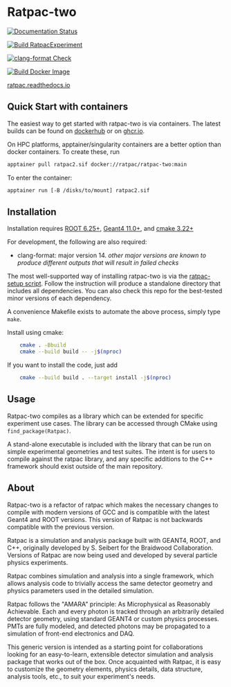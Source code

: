 # Ratpac-two

[![Documentation Status](https://readthedocs.org/projects/ratpac/badge/?version=latest)](https://ratpac.readthedocs.io/en/latest/?badge=latest)

[![Build RatpacExperiment](https://github.com/rat-pac/ratpac-two/actions/workflows/build-experiment.yml/badge.svg)](https://github.com/rat-pac/ratpac-two/actions/workflows/build-experiment.yml)

[![clang-format Check](https://github.com/rat-pac/ratpac-two/actions/workflows/check-format.yml/badge.svg)](https://github.com/rat-pac/ratpac-two/actions/workflows/check-format.yml)

[![Build Docker Image](https://github.com/rat-pac/ratpac-two/actions/workflows/latest-container.yml/badge.svg?branch=main&event=deployment)](https://github.com/rat-pac/ratpac-two/actions/workflows/latest-container.yml)

[ratpac.readthedocs.io](ratpac.readthedocs.io)

## Quick Start with containers

The easiest way to get started with ratpac-two is via containers. The latest
builds can be found on
[dockerhub](https://hub.docker.com/r/ratpac/ratpac-two/tags) or on
[ghcr.io](https://github.com/rat-pac/ratpac-two/pkgs/container/ratpac-two).

On HPC platforms, apptainer/singularity containers are a better option than
docker containers. To create these, run

```sh
apptainer pull ratpac2.sif docker://ratpac/ratpac-two:main
```

To enter the container:

```sh
apptainer run [-B /disks/to/mount] ratpac2.sif
```

## Installation

Installation requires [ROOT 6.25+](https://root.cern.ch),
[Geant4 11.0+](https://geant4.web.cern.ch/), and [cmake 3.22+](https://cmake.org/)

For development, the following are also required:

- clang-format: major version 14. _other major versions are known to produce
different outputs that will result in failed checks_

The most well-supported way of installing ratpac-two is via the [ratpac-setup
script](https://github.com/rat-pac/ratpac-setup). Follow the instruction will
produce a standalone directory that includes all dependencies. You can also
check this repo for the best-tested minor versions of each dependency.

A convenience Makefile exists to automate the above process, simply type `make`.

Install using cmake:

``` sh
    cmake . -Bbuild
    cmake --build build -- -j$(nproc)
```

If you want to install the code, just add

``` sh
    cmake --build build . --target install -j$(nproc)
```

## Usage

Ratpac-two compiles as a library which can be extended for specific experiment
use cases. The library can be accessed through CMake using
`find_package(Ratpac)`.

A stand-alone executable is included with the library that can be run on simple
experimental geometries and test suites. The intent is for users to compile
against the ratpac library, and any specific additions to the C++ framework
should exist outside of the main repository.

## About

Ratpac-two is a refactor of ratpac which makes the necessary changes to compile
with modern versions of GCC and is compatible with the latest Geant4 and ROOT
versions. This version of Ratpac is not backwards compatible with the previous
version.

Ratpac is a simulation and analysis package built with GEANT4, ROOT, and C++,
originally developed by S. Seibert for the Braidwood Collaboration. Versions of
Ratpac are now being used and developed by several particle physics
experiments.

Ratpac combines simulation and analysis into a single framework, which allows
analysis code to trivially access the same detector geometry and physics
parameters used in the detailed simulation.

Ratpac follows the "AMARA" principle: As Microphysical as Reasonably
Achievable. Each and every photon is tracked through an arbitrarily detailed
detector geometry, using standard GEANT4 or custom physics processes. PMTs are
fully modeled, and detected photons may be propagated to a simulation of
front-end electronics and DAQ.

This generic version is intended as a starting point for collaborations looking
for an easy-to-learn, extensible detector simulation and analysis package that
works out of the box. Once acquainted with Ratpac, it is easy to customize the
geometry elements, physics details, data structure, analysis tools, etc., to
suit your experiment's needs.
